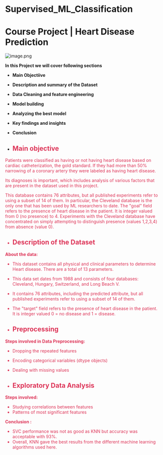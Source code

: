 # Supervised_ML_Classification
# **Course Project | Heart Disease Prediction**
![image.png](https://static.vecteezy.com/system/resources/previews/018/244/237/original/3d-illustration-of-heart-disease-warning-png.png)

**In this Project we will cover following sections**
* **Main Objectiive**
* **Description and summary of the Dataset**
* **Data Cleaning and feature engineering**
* **Model building**
* **Analyzing the best model**
* **Key findings and insights**
* **Conclusion**

* ## <font color=#dd3558> Main objective


Patients were classified as having or not having heart disease based on cardiac catheterization, the gold standard. If they had more than 50% narrowing of a coronary artery they were labeled as having heart disease.

Its diagnoses is important, which includes analysis of various factors that are present in the dataset used in this project.

This database contains 76 attributes, but all published experiments refer to using a subset of 14 of them.  In particular, the Cleveland database is the only one that has been used by ML researchers to date.  The "goal" field refers to the presence of heart disease in the patient.  It is integer valued from 0 (no presence) to 4. Experiments with the Cleveland database have concentrated on simply attempting to distinguish presence (values 1,2,3,4) from absence (value 0).  

* ## <font color=#dd3558> Description of the Dataset

 **About the data:**
* This dataset contains all physical and clinical parameters to determine Heart disease. There are a total of 13 parameters. 
* This data set dates from 1988 and consists of four databases: Cleveland, Hungary, Switzerland, and Long Beach V.
* It contains 76 attributes, including the predicted attribute, but all published experiments refer to using a subset of 14 of them.
* The "target" field refers to the presence of heart disease in the patient. It is integer valued 0 = no disease and 1 = disease.

* ## <font color=#dd3558> Preprocessing
    
**Steps involved in Data Preprocessing:**
* Dropping the repeated features
* Encoding categorical variables (dtype objects)
* Dealing with missing values

* ## <font color=#dd3558> Exploratory Data Analysis
    
**Steps involved:**
* Studying correlations between features 
* Patterns of most significant features

**Conclusion :**
* SVC performance was not as good as KNN but accuracy was acceptable with 93%.
* Overall, KNN gave the best results from the different machine learning algorithms used here.
